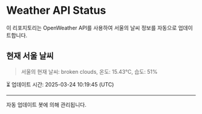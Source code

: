 
# Weather API Status

이 리포지토리는 OpenWeather API를 사용하여 서울의 날씨 정보를 자동으로 업데이트합니다.

## 현재 서울 날씨
> 서울의 현재 날씨: broken clouds, 온도: 15.43°C, 습도: 51%

⏳ 업데이트 시간: 2025-03-24 10:19:45 (UTC)

---
자동 업데이트 봇에 의해 관리됩니다.
